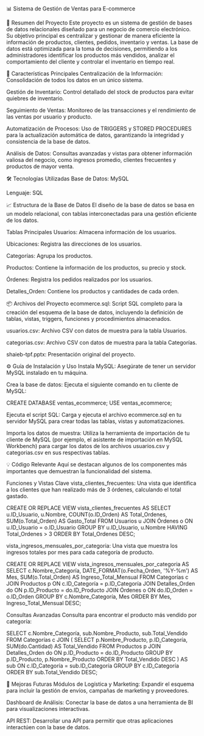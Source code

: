 📊 Sistema de Gestión de Ventas para E-commerce

📄 Resumen del Proyecto
Este proyecto es un sistema de gestión de bases de datos relacionales diseñado para un negocio de comercio electrónico. Su objetivo principal es centralizar y gestionar de manera eficiente la información de productos, clientes, pedidos, inventario y ventas. La base de datos está optimizada para la toma de decisiones, permitiendo a los administradores identificar los productos más vendidos, analizar el comportamiento del cliente y controlar el inventario en tiempo real.

🚀 Características Principales
Centralización de la Información: Consolidación de todos los datos en un único sistema.

Gestión de Inventario: Control detallado del stock de productos para evitar quiebres de inventario.

Seguimiento de Ventas: Monitoreo de las transacciones y el rendimiento de las ventas por usuario y producto.

Automatización de Procesos: Uso de TRIGGERS y STORED PROCEDURES para la actualización automática de datos, garantizando la integridad y consistencia de la base de datos.

Análisis de Datos: Consultas avanzadas y vistas para obtener información valiosa del negocio, como ingresos promedio, clientes frecuentes y productos de mayor venta.

🛠️ Tecnologías Utilizadas
Base de Datos: MySQL

Lenguaje: SQL

📈 Estructura de la Base de Datos
El diseño de la base de datos se basa en un modelo relacional, con tablas interconectadas para una gestión eficiente de los datos.

Tablas Principales
Usuarios: Almacena información de los usuarios.

Ubicaciones: Registra las direcciones de los usuarios.

Categorías: Agrupa los productos.

Productos: Contiene la información de los productos, su precio y stock.

Órdenes: Registra los pedidos realizados por los usuarios.

Detalles_Orden: Contiene los productos y cantidades de cada orden.

📦 Archivos del Proyecto
ecommerce.sql: Script SQL completo para la creación del esquema de la base de datos, incluyendo la definición de tablas, vistas, triggers, funciones y procedimientos almacenados.

usuarios.csv: Archivo CSV con datos de muestra para la tabla Usuarios.

categorias.csv: Archivo CSV con datos de muestra para la tabla Categorías.

shaieb-tpf.pptx: Presentación original del proyecto.

⚙️ Guía de Instalación y Uso
Instala MySQL: Asegúrate de tener un servidor MySQL instalado en tu máquina.

Crea la base de datos: Ejecuta el siguiente comando en tu cliente de MySQL:

CREATE DATABASE ventas_ecommerce;
USE ventas_ecommerce;

Ejecuta el script SQL: Carga y ejecuta el archivo ecommerce.sql en tu servidor MySQL para crear todas las tablas, vistas y automatizaciones.

Importa los datos de muestra: Utiliza la herramienta de importación de tu cliente de MySQL (por ejemplo, el asistente de importación en MySQL Workbench) para cargar los datos de los archivos usuarios.csv y categorias.csv en sus respectivas tablas.

💡 Código Relevante
Aquí se destacan algunos de los componentes más importantes que demuestran la funcionalidad del sistema.

Funciones y Vistas Clave
vista_clientes_frecuentes: Una vista que identifica a los clientes que han realizado más de 3 órdenes, calculando el total gastado.

CREATE OR REPLACE VIEW vista_clientes_frecuentes AS
SELECT
    u.ID_Usuario,
    u.Nombre,
    COUNT(o.ID_Orden) AS Total_Ordenes,
    SUM(o.Total_Orden) AS Gasto_Total
FROM
    Usuarios u
JOIN
    Órdenes o ON u.ID_Usuario = o.ID_Usuario
GROUP BY
    u.ID_Usuario, u.Nombre
HAVING
    Total_Ordenes > 3
ORDER BY
    Total_Ordenes DESC;

vista_ingresos_mensuales_por_categoria: Una vista que muestra los ingresos totales por mes para cada categoría de producto.

CREATE OR REPLACE VIEW vista_ingresos_mensuales_por_categoria AS
SELECT
    c.Nombre_Categoría,
    DATE_FORMAT(o.Fecha_Orden, '%Y-%m') AS Mes,
    SUM(o.Total_Orden) AS Ingreso_Total_Mensual
FROM
    Categorías c
JOIN
    Productos p ON c.ID_Categoría = p.ID_Categoría
JOIN
    Detalles_Orden do ON p.ID_Producto = do.ID_Producto
JOIN
    Órdenes o ON do.ID_Orden = o.ID_Orden
GROUP BY
    c.Nombre_Categoría, Mes
ORDER BY
    Mes, Ingreso_Total_Mensual DESC;

Consultas Avanzadas
Consulta para encontrar el producto más vendido por categoría:

SELECT 
    c.Nombre_Categoría,
    sub.Nombre_Producto,
    sub.Total_Vendido
FROM 
    Categorías c
JOIN (
    SELECT 
        p.Nombre_Producto,
        p.ID_Categoría,
        SUM(do.Cantidad) AS Total_Vendido
    FROM 
        Productos p
    JOIN 
        Detalles_Orden do ON p.ID_Producto = do.ID_Producto
    GROUP BY 
        p.ID_Producto, p.Nombre_Producto
    ORDER BY 
        Total_Vendido DESC
) AS sub ON c.ID_Categoría = sub.ID_Categoría
GROUP BY 
    c.ID_Categoría
ORDER BY 
    sub.Total_Vendido DESC;

🔮 Mejoras Futuras
Módulos de Logística y Marketing: Expandir el esquema para incluir la gestión de envíos, campañas de marketing y proveedores.

Dashboard de Análisis: Conectar la base de datos a una herramienta de BI para visualizaciones interactivas.

API REST: Desarrollar una API para permitir que otras aplicaciones interactúen con la base de datos.
